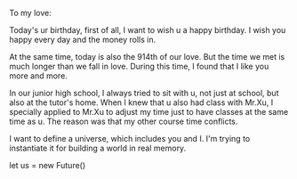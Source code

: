 To my love:

Today's ur birthday, first of all, I want to wish u a happy birthday.
I wish you happy every day and the money rolls in.

At the same time, today is also the 914th of our love. But the time we met
is much longer than we fall in love. During this time, I found that I like you
more and more.

In our junior high school, I always tried to sit with u, not just at school, but also
at the tutor's home. When I knew that u also had class with Mr.Xu, I specially applied to
Mr.Xu to adjust my time just to have classes at the same time as u. The reason was that 
my other course time conflicts.



I want to define a universe, which includes you and I.
I'm trying to instantiate it for building a world in real memory.

let us = new Future()

